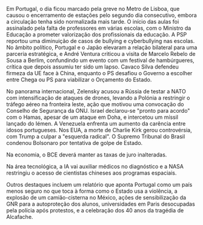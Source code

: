 Em Portugal, o dia ficou marcado pela greve no Metro de Lisboa, que causou o encerramento de estações pelo segundo dia consecutivo, embora a circulação tenha sido normalizada mais tarde. O início das aulas foi assinalado pela falta de professores em várias escolas, com o Ministro da Educação a prometer valorização dos profissionais da educação. A PSP reportou uma diminuição de casos de bullying e cyberbullying nas escolas. No âmbito político, Portugal e o Japão elevaram a relação bilateral para uma parceria estratégica, e André Ventura criticou a visita de Marcelo Rebelo de Sousa a Berlim, confundindo um evento com um festival de hambúrgueres, crítica que depois assumiu ter sido um lapso. Cavaco Silva defendeu firmeza da UE face à China, enquanto o PS desafiou o Governo a escolher entre Chega ou PS para viabilizar o Orçamento do Estado.

No panorama internacional, Zelensky acusou a Rússia de testar a NATO com intensificação de ataques de drones, levando a Polónia a restringir o tráfego aéreo na fronteira leste, ação que motivou uma convocação do Conselho de Segurança da ONU. Israel declarou-se "pronto para acordo" com o Hamas, apesar de um ataque em Doha, e intercetou um míssil lançado do Iémen. A Venezuela enfrenta um aumento da carência entre idosos portugueses. Nos EUA, a morte de Charlie Kirk gerou controvérsia, com Trump a culpar a "esquerda radical". O Supremo Tribunal do Brasil condenou Bolsonaro por tentativa de golpe de Estado.

Na economia, o BCE deverá manter as taxas de juro inalteradas.

Na área tecnológica, a IA vai auxiliar médicos no diagnóstico e a NASA restringiu o acesso de cientistas chineses aos programas espaciais.

Outros destaques incluem um relatório que aponta Portugal como um país menos seguro no que toca à forma como o Estado usa a violência, a explosão de um camião-cisterna no México, ações de sensibilização da GNR para a autoproteção dos alunos, universidades em Paris desocupadas pela polícia após protestos, e a celebração dos 40 anos da tragédia de Alcafache.